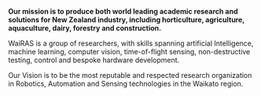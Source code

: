 **Our mission is to produce both world leading academic research and solutions for New Zealand industry, including horticulture, agriculture, aquaculture, dairy, forestry and construction.**

WaiRAS is a group of researchers, with skills spanning artificial Intelligence, machine learning, computer vision, time-of-flight sensing, non-destructive testing, control and bespoke hardware development.

Our Vision is to be the most reputable and respected research organization in Robotics, Automation and Sensing technologies in the Waikato region.

